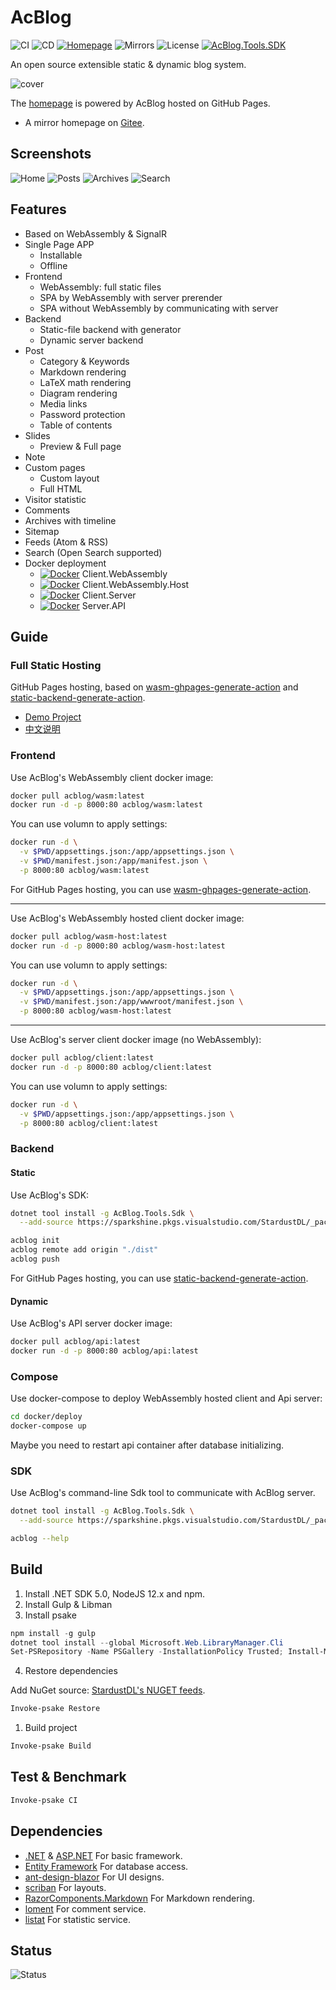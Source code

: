 # AcBlog

![CI](https://github.com/acblog/acblog/workflows/CI/badge.svg) ![CD](https://github.com/acblog/acblog/workflows/CD/badge.svg) [![Homepage](https://img.shields.io/github/workflow/status/acblog/acblog.github.io/Deploy/src?label=homepage)](https://github.com/acblog/acblog.github.io) ![Mirrors](https://img.shields.io/github/workflow/status/acblog/mirrors/Mirror/master?label=mirrors) ![License](https://img.shields.io/github/license/acblog/acblog.svg) [![AcBlog.Tools.SDK](https://buildstats.info/nuget/AcBlog.Tools.SDK)](https://www.nuget.org/packages/AcBlog.Tools.SDK/)

An open source extensible static & dynamic blog system.

![cover](https://repository-images.githubusercontent.com/259549650/50d50d00-9073-11ea-8e72-0d3f1d3a7d8c)

The [homepage](https://acblog.github.io) is powered by AcBlog hosted on GitHub Pages.

- A mirror homepage on [Gitee](https://acblog.gitee.io).

## Screenshots

![Home](https://github.com/StardustDL/own-staticfile-hosting/raw/master/acblog/images/preview-home.png)
![Posts](https://github.com/StardustDL/own-staticfile-hosting/raw/master/acblog/images/preview-post.png)
![Archives](https://github.com/StardustDL/own-staticfile-hosting/raw/master/acblog/images/preview-archive.png)
![Search](https://github.com/StardustDL/own-staticfile-hosting/raw/master/acblog/images/preview-search.png)

## Features

- Based on WebAssembly & SignalR
- Single Page APP
  - Installable
  - Offline
- Frontend
  - WebAssembly: full static files
  - SPA by WebAssembly with server prerender
  - SPA without WebAssembly by communicating with server
- Backend
  - Static-file backend with generator
  - Dynamic server backend
- Post
  - Category & Keywords
  - Markdown rendering
  - LaTeX math rendering
  - Diagram rendering
  - Media links
  - Password protection
  - Table of contents
- Slides
  - Preview & Full page
- Note
- Custom pages
  - Custom layout
  - Full HTML
- Visitor statistic
- Comments
- Archives with timeline
- Sitemap
- Feeds (Atom & RSS)
- Search (Open Search supported)
- Docker deployment
  - [![Docker](https://img.shields.io/docker/pulls/acblog/wasm.svg)](https://hub.docker.com/r/acblog/wasm) Client.WebAssembly
  - [![Docker](https://img.shields.io/docker/pulls/acblog/wasm-host.svg)](https://hub.docker.com/r/acblog/wasm-host) Client.WebAssembly.Host
  - [![Docker](https://img.shields.io/docker/pulls/acblog/client.svg)](https://hub.docker.com/r/acblog/client) Client.Server
  - [![Docker](https://img.shields.io/docker/pulls/acblog/api.svg)](https://hub.docker.com/r/acblog/api) Server.API

## Guide

### Full Static Hosting

GitHub Pages hosting, based on [wasm-ghpages-generate-action](https://github.com/acblog/wasm-ghpages-generate-action) and [static-backend-generate-action](https://github.com/acblog/static-backend-generate-action).

- [Demo Project](https://github.com/acblog/acblog.github.io)
- [中文说明](https://stardustdl.gitee.io/posts/Development%2FAcBlog-staticgen)

### Frontend

Use AcBlog's WebAssembly client docker image:

```sh
docker pull acblog/wasm:latest
docker run -d -p 8000:80 acblog/wasm:latest
```

You can use volumn to apply settings:

```sh
docker run -d \
  -v $PWD/appsettings.json:/app/appsettings.json \
  -v $PWD/manifest.json:/app/manifest.json \
  -p 8000:80 acblog/wasm:latest
```

For GitHub Pages hosting, you can use [wasm-ghpages-generate-action](https://github.com/acblog/wasm-ghpages-generate-action).

---

Use AcBlog's WebAssembly hosted client docker image:

```sh
docker pull acblog/wasm-host:latest
docker run -d -p 8000:80 acblog/wasm-host:latest
```

You can use volumn to apply settings:

```sh
docker run -d \
  -v $PWD/appsettings.json:/app/appsettings.json \
  -v $PWD/manifest.json:/app/wwwroot/manifest.json \
  -p 8000:80 acblog/wasm-host:latest
```

---

Use AcBlog's server client docker image (no WebAssembly):

```sh
docker pull acblog/client:latest
docker run -d -p 8000:80 acblog/client:latest
```

You can use volumn to apply settings:

```sh
docker run -d \
  -v $PWD/appsettings.json:/app/appsettings.json \
  -p 8000:80 acblog/client:latest
```

### Backend

#### Static

Use AcBlog's SDK:

```sh
dotnet tool install -g AcBlog.Tools.Sdk \
  --add-source https://sparkshine.pkgs.visualstudio.com/StardustDL/_packaging/feed/nuget/v3/index.json

acblog init
acblog remote add origin "./dist"
acblog push
```

For GitHub Pages hosting, you can use [static-backend-generate-action](https://github.com/acblog/static-backend-generate-action).

#### Dynamic

Use AcBlog's API server docker image:

```sh
docker pull acblog/api:latest
docker run -d -p 8000:80 acblog/api:latest
```

### Compose

Use docker-compose to deploy WebAssembly hosted client and Api server:

```sh
cd docker/deploy
docker-compose up
```

Maybe you need to restart api container after database initializing.

### SDK

Use AcBlog's command-line Sdk tool to communicate with AcBlog server.

```sh
dotnet tool install -g AcBlog.Tools.Sdk \
  --add-source https://sparkshine.pkgs.visualstudio.com/StardustDL/_packaging/feed/nuget/v3/index.json

acblog --help
```

## Build

1. Install .NET SDK 5.0, NodeJS 12.x and npm.
2. Install Gulp & Libman
3. Install psake

```ps1
npm install -g gulp
dotnet tool install --global Microsoft.Web.LibraryManager.Cli
Set-PSRepository -Name PSGallery -InstallationPolicy Trusted; Install-Module -Name psake
```

4. Restore dependencies

Add NuGet source: [StardustDL's NUGET feeds](https://sparkshine.pkgs.visualstudio.com/StardustDL/_packaging/feed/nuget/v3/index.json).

```ps1
Invoke-psake Restore
```

1. Build project

```ps1
Invoke-psake Build
```

## Test & Benchmark

```sh
Invoke-psake CI
```

## Dependencies

- [.NET](https://github.com/dotnet/runtime) & [ASP.NET](https://github.com/dotnet/aspnetcore) For basic framework.
- [Entity Framework](https://github.com/dotnet/efcore) For database access.
- [ant-design-blazor](https://github.com/ant-design-blazor/ant-design-blazor) For UI designs.
- [scriban](https://github.com/lunet-io/scriban) For layouts.
- [RazorComponents.Markdown](https://github.com/StardustDL/RazorComponents.Markdown) For Markdown rendering.
- [loment](https://github.com/StardustDL/loment) For comment service.
- [listat](https://github.com/StardustDL/listat) For statistic service.

## Status

![Status](https://buildstats.info/github/chart/acblog/acblog?branch=master)
